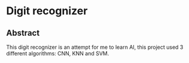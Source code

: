 # Digit recognizer

## Abstract 
This digit recognizer is an attempt for me to learn AI, this project used 3 different algorithms: CNN, KNN and SVM.


